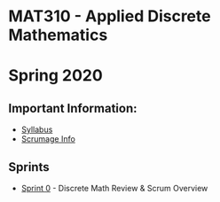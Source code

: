 # MAT310 - Applied Discrete Mathematics
# Spring 2020

## Important Information:
* [Syllabus](./syllabus.md)
* [Scrumage Info](./scrumage.md)

## Sprints
* [Sprint 0](./sprint0/sprint0.md) - Discrete Math Review & Scrum Overview
